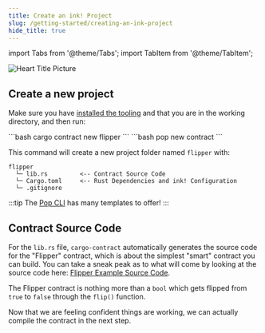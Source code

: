 ```yaml
---
title: Create an ink! Project
slug: /getting-started/creating-an-ink-project
hide_title: true
---
```


import Tabs from '@theme/Tabs';
import TabItem from '@theme/TabItem';

![Heart Title Picture](/img/title/heart.svg)

## Create a new project
Make sure you have [installed the tooling](./setup.md) and that you are in the working directory, and then run:

<Tabs>
  <TabItem value="cargo-contract" label="cargo-contract" default>
  ```bash
  cargo contract new flipper
  ```
  </TabItem>
  <TabItem value="pop" label="Pop">
  ```bash
  pop new contract
  ```
  </TabItem>
</Tabs>

This command will create a new project folder named `flipper` with:

```
flipper
  └─ lib.rs         <-- Contract Source Code
  └─ Cargo.toml     <-- Rust Dependencies and ink! Configuration
  └─ .gitignore
```

:::tip
The [Pop CLI](https://learn.onpop.io/contracts/guides/create-a-new-contract) has many templates to offer!
:::

## Contract Source Code

For the `lib.rs` file, `cargo-contract` automatically generates the source code for the "Flipper" contract, which is about the simplest "smart" contract you can build. You can take a sneak peak as to what will come by looking at the source code here:
[Flipper Example Source Code](https://github.com/use-ink/ink-examples/blob/main/flipper/lib.rs).

The Flipper contract is nothing more than a `bool` which gets flipped from `true` to `false` through the `flip()` function. 

Now that we are feeling confident things are working, we can actually compile the contract in the next step.


